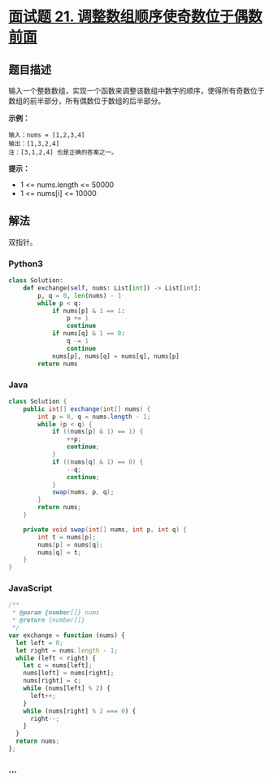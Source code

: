 # [面试题 21. 调整数组顺序使奇数位于偶数前面](https://leetcode-cn.com/problems/diao-zheng-shu-zu-shun-xu-shi-qi-shu-wei-yu-ou-shu-qian-mian-lcof/)

## 题目描述

输入一个整数数组，实现一个函数来调整该数组中数字的顺序，使得所有奇数位于数组的前半部分，所有偶数位于数组的后半部分。

**示例：**

```
输入：nums = [1,2,3,4]
输出：[1,3,2,4]
注：[3,1,2,4] 也是正确的答案之一。
```

**提示：**

- 1 <= nums.length <= 50000
- 1 <= nums[i] <= 10000

## 解法

双指针。

<!-- tabs:start -->

### **Python3**

```python
class Solution:
    def exchange(self, nums: List[int]) -> List[int]:
        p, q = 0, len(nums) - 1
        while p < q:
            if nums[p] & 1 == 1:
                p += 1
                continue
            if nums[q] & 1 == 0:
                q -= 1
                continue
            nums[p], nums[q] = nums[q], nums[p]
        return nums
```

### **Java**

```java
class Solution {
    public int[] exchange(int[] nums) {
        int p = 0, q = nums.length - 1;
        while (p < q) {
            if ((nums[p] & 1) == 1) {
                ++p;
                continue;
            }
            if ((nums[q] & 1) == 0) {
                --q;
                continue;
            }
            swap(nums, p, q);
        }
        return nums;
    }

    private void swap(int[] nums, int p, int q) {
        int t = nums[p];
        nums[p] = nums[q];
        nums[q] = t;
    }
}
```

### **JavaScript**

```js
/**
 * @param {number[]} nums
 * @return {number[]}
 */
var exchange = function (nums) {
  let left = 0;
  let right = nums.length - 1;
  while (left < right) {
    let c = nums[left];
    nums[left] = nums[right];
    nums[right] = c;
    while (nums[left] % 2) {
      left++;
    }
    while (nums[right] % 2 === 0) {
      right--;
    }
  }
  return nums;
};
```

### **...**

```

```

<!-- tabs:end -->
